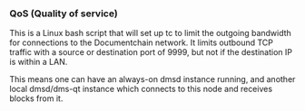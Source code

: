 ### QoS (Quality of service) ###

This is a Linux bash script that will set up tc to limit the outgoing bandwidth for connections to the Documentchain network. It limits outbound TCP traffic with a source or destination port of 9999, but not if the destination IP is within a LAN.

This means one can have an always-on dmsd instance running, and another local dmsd/dms-qt instance which connects to this node and receives blocks from it.

